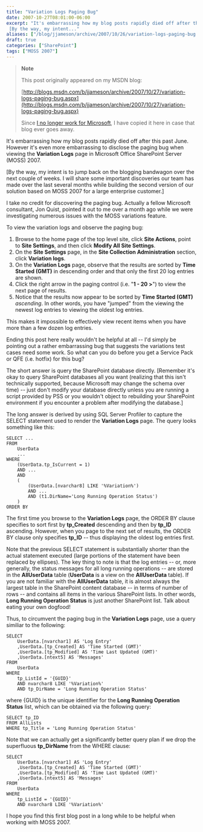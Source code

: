 ```yaml
---
title: "Variation Logs Paging Bug"
date: 2007-10-27T08:01:00-06:00
excerpt: "It's embarrassing how my blog posts rapidly died off after this past June. However it's even more embarrassing to disclose the paging bug when viewing the Variation Logs page in Microsoft Office SharePoint Server (MOSS) 2007. 
 [By the way, my intent..."
aliases: ["/blog/jjameson/archive/2007/10/26/variation-logs-paging-bug.aspx", "/blog/jjameson/archive/2007/10/27/variation-logs-paging-bug.aspx"]
draft: true
categories: ["SharePoint"]
tags: ["MOSS 2007"]
---
```


> **Note**
>
> This post originally appeared on my MSDN blog:
>
> [http://blogs.msdn.com/b/jjameson/archive/2007/10/27/variation-logs-paging-bug.aspx](http://blogs.msdn.com/b/jjameson/archive/2007/10/27/variation-logs-paging-bug.aspx)
>
> Since
> [I no longer work for Microsoft](/blog/jjameson/2011/09/02/last-day-with-microsoft), I have copied it here in case that blog
> ever goes away.

It's embarrassing how my blog posts rapidly died off after this past June. However  it's even more embarrassing to disclose the paging bug when viewing the **Variation Logs** page in Microsoft Office SharePoint Server (MOSS) 2007.

[By the way, my intent is to jump back on the blogging bandwagon over the next  couple of weeks. I will share some important discoveries our team has made over  the last several months while building the second version of our solution based  on MOSS 2007 for a large enterprise customer.]

I take no credit for discovering the paging bug. Actually a fellow Microsoft  consultant, Jon Quist, pointed it out to me over a month ago while we were investigating  numerous issues with the MOSS variations feature.

To view the variation logs and observe the paging bug:

1. Browse to the home page of the top level site, click **Site Actions**,
   point to **Site Settings**, and then click **Modify All Site
   Settings**.
2. On the **Site Settings** page, in the **Site Collection
   Administration** section, click **Variation logs**.
3. On the **Variation Logs** page, observe that the results are
   sorted by **Time Started (GMT)** in descending order and that only
   the first 20 log entries are shown.
4. Click the right arrow in the paging control (i.e. "**1 - 20 &gt;**")
   to view the next page of results.
5. Notice that the results now appear to be sorted by **Time Started
   (GMT)** *ascending*. In other words, you have "jumped" from the
   viewing the newest log entries to viewing the oldest log entries.

This makes it impossible to effectively view recent items when you have more  than a few dozen log entries.

Ending this post here really wouldn't be helpful at all -- I'd simply be pointing  out a rather embarrassing bug that suggests the variations test cases need some  work. So what can you do before you get a Service Pack or QFE (i.e. hotfix) for  this bug?

The short answer is query the SharePoint database directly. [Remember it's okay  to query SharePoint databases all you want (realizing that this isn't technically  supported, because Microsoft may change the schema over time) -- just don't modify  your database directly unless you are running a script provided by PSS or you wouldn't  object to rebuilding your SharePoint environment if you encounter a problem after  modifying the database.]

The long answer is derived by using SQL Server Profiler to capture the SELECT  statement used to render the **Variation Logs** page. The query looks  something like this:

```
SELECT ...
FROM
    UserData
    ...
WHERE
    (UserData.tp_IsCurrent = 1)
    AND ...
    AND
    (
        (UserData.[nvarchar8] LIKE '%Variation%')
        AND ...
        AND (t1.DirName='Long Running Operation Status')
    )
ORDER BY
```

The first time you browse to the **Variation Logs** page, the ORDER  BY clause specifies to sort first by **tp\_Created** descending and  then by **tp\_ID** ascending. However, when you page to the next set  of results, the ORDER BY clause only specifies **tp\_ID** -- thus displaying  the oldest log entries first.

Note that the previous SELECT statement is substantially shorter than the actual  statement executed (large portions of the statement have been replaced by ellipses).  The key thing to note is that the log entries -- or, more generally, the status  messages for all long running operations -- are stored in the **AllUserData** table (**UserData** is a view on the **AllUserData** table). If you are not familiar with the **AllUserData** table,  it is almost always the largest table in the SharePoint content database -- in terms  of number of rows -- and contains all items in the various SharePoint lists. In  other words, **Long Running Operation Status** is just another SharePoint  list. Talk about eating your own dogfood!

Thus, to circumvent the paging bug in the **Variation Logs** page,  use a query similiar to the following:

```
SELECT
    UserData.[nvarchar1] AS 'Log Entry'
    ,UserData.[tp_Created] AS 'Time Started (GMT)'
    ,UserData.[tp_Modified] AS 'Time Last Updated (GMT)'
    ,UserData.[ntext5] AS 'Messages'
FROM
    UserData
WHERE
    tp_ListId = '{GUID}'
    AND nvarchar8 LIKE '%Variation%'
    AND tp_DirName = 'Long Running Operation Status'
```

where {GUID} is the unique identifier for the **Long Running Operation
Status** list, which can be obtained via the following query:

```
SELECT tp_ID
FROM AllLists
WHERE tp_Title = 'Long Running Operation Status'
```

Note that we can actually get a significantly better query plan if we drop the  superfluous **tp\_DirName** from the WHERE clause:

```
SELECT
    UserData.[nvarchar1] AS 'Log Entry'
    ,UserData.[tp_Created] AS 'Time Started (GMT)'
    ,UserData.[tp_Modified] AS 'Time Last Updated (GMT)'
    ,UserData.[ntext5] AS 'Messages'
FROM
    UserData
WHERE
    tp_ListId = '{GUID}'
    AND nvarchar8 LIKE '%Variation%'
```

I hope you find this first blog post in a long while to be helpful when working  with MOSS 2007.

